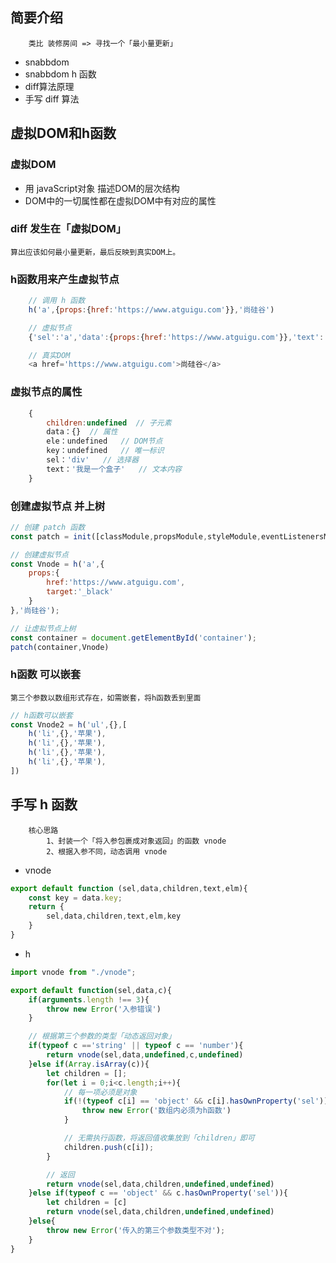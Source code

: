 ## 简要介绍
```
    类比 装修房间 => 寻找一个「最小量更新」
```
- snabbdom
- snabbdom h 函数
- diff算法原理
- 手写 diff 算法

## 虚拟DOM和h函数
### 虚拟DOM
-  用 javaScript对象 描述DOM的层次结构
-  DOM中的一切属性都在虚拟DOM中有对应的属性

### diff 发生在「虚拟DOM」
    算出应该如何最小量更新，最后反映到真实DOM上。

### h函数用来产生虚拟节点
```js
    // 调用 h 函数
    h('a',{props:{href:'https://www.atguigu.com'}},'尚硅谷')

    // 虚拟节点
    {'sel':'a','data':{props:{href:'https://www.atguigu.com'}},'text':'尚硅谷'}

    // 真实DOM
    <a href='https://www.atguigu.com'>尚硅谷</a>
```

### 虚拟节点的属性
```js
    {
        children:undefined  // 子元素
        data：{}  // 属性
        ele：undefined   // DOM节点
        key：undefined   // 唯一标识
        sel：'div'   // 选择器
        text：'我是一个盒子'   // 文本内容
    }
```

### 创建虚拟节点 并上树
```js
// 创建 patch 函数
const patch = init([classModule,propsModule,styleModule,eventListenersModule]);

// 创建虚拟节点
const Vnode = h('a',{
    props:{
        href:'https://www.atguigu.com',
        target:'_black'
    }
},'尚硅谷');

// 让虚拟节点上树
const container = document.getElementById('container');
patch(container,Vnode)
```

### h函数 可以嵌套
    第三个参数以数组形式存在，如需嵌套，将h函数丢到里面
```js
// h函数可以嵌套
const Vnode2 = h('ul',{},[
    h('li',{},'苹果'),
    h('li',{},'苹果'),
    h('li',{},'苹果'),
    h('li',{},'苹果'),
])
```

## 手写 h 函数
```
    核心思路
        1、封装一个「将入参包裹成对象返回」的函数 vnode
        2、根据入参不同，动态调用 vnode
```
- vnode
```js
export default function (sel,data,children,text,elm){
    const key = data.key;
    return {
        sel,data,children,text,elm,key
    }
}
```
- h
```js
import vnode from "./vnode";

export default function(sel,data,c){
    if(arguments.length !== 3){
        throw new Error('入参错误')
    }

    // 根据第三个参数的类型「动态返回对象」
    if(typeof c =='string' || typeof c == 'number'){
        return vnode(sel,data,undefined,c,undefined)
    }else if(Array.isArray(c)){
        let children = [];
        for(let i = 0;i<c.length;i++){
            // 每一项必须是对象
            if(!(typeof c[i] == 'object' && c[i].hasOwnProperty('sel'))){
                throw new Error('数组内必须为h函数')
            }

            // 无需执行函数，将返回值收集放到「children」即可
            children.push(c[i]);
        }

        // 返回
        return vnode(sel,data,children,undefined,undefined)
    }else if(typeof c == 'object' && c.hasOwnProperty('sel')){
        let children = [c]
        return vnode(sel,data,children,undefined,undefined)
    }else{
        throw new Error('传入的第三个参数类型不对');
    }
}
```
